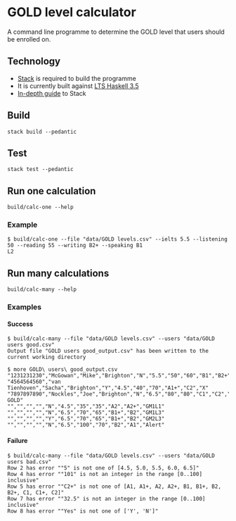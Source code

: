 # GOLD level calculator

A command line programme to determine the GOLD level that users should be enrolled on.

## Technology

* [Stack](https://github.com/commercialhaskell/stack) is required to build the programme
* It is currently built against [LTS Haskell 3.5](https://www.stackage.org/lts-3.5)
* [In-depth guide](https://github.com/commercialhaskell/stack/blob/master/GUIDE.md) to Stack

## Build

    stack build --pedantic

## Test

    stack test --pedantic

## Run one calculation

    build/calc-one --help

### Example

    $ build/calc-one --file "data/GOLD levels.csv" --ielts 5.5 --listening 50 --reading 55 --writing B2+ --speaking B1
    L2

## Run many calculations

    build/calc-many --help

### Examples

#### Success

    $ build/calc-many --file "data/GOLD levels.csv" --users "data/GOLD users good.csv"
    Output file "GOLD users good_output.csv" has been written to the current working directory

    $ more GOLD\ users\ good_output.csv
    "1231231230","McGowan","Mike","Brighton","N","5.5","50","60","B1","B2+","GM1L2"
    "4564564560","van Tienhoven","Sacha","Brighton","Y","4.5","40","70","A1+","C2","X"
    "7897897890","Nockles","Joe","Brighton","N","6.5","80","80","C1","C2","No GOLD"
    "","","","","N","4.5","35","35","A2","A2+","GM1L1"
    "","","","","N","6.5","70","65","B1+","B2","GM1L3"
    "","","","","Y","6.5","70","65","B1+","B2","GM2L3"
    "","","","","N","6.5","100","70","B2","A1","Alert"

#### Failure

    $ build/calc-many --file "data/GOLD levels.csv" --users "data/GOLD users bad.csv"
    Row 2 has error ""5" is not one of [4.5, 5.0, 5.5, 6.0, 6.5]"
    Row 4 has error ""101" is not an integer in the range [0..100] inclusive"
    Row 5 has error ""C2+" is not one of [A1, A1+, A2, A2+, B1, B1+, B2, B2+, C1, C1+, C2]"
    Row 7 has error ""32.5" is not an integer in the range [0..100] inclusive"
    Row 8 has error ""Yes" is not one of ['Y', 'N']"
